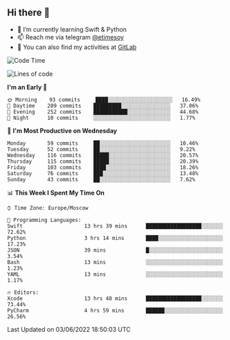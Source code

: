 ## Hi there 👋
- 🌱 I’m currently learning Swift & Python
- 📫 Reach me via telegram [@etimesoy](https://t.me/etimesoy/)
- 🦊 You can also find my activities at [GitLab](https://gitlab.com/etimesoy)

<!--START_SECTION:waka-->
![Code Time](http://img.shields.io/badge/Code%20Time-0%20secs-blue)

![Lines of code](https://img.shields.io/badge/From%20Hello%20World%20I%27ve%20Written-187%20Thousand%20lines%20of%20code-blue)

**I'm an Early 🐤** 

```text
🌞 Morning    93 commits     ████░░░░░░░░░░░░░░░░░░░░░   16.49% 
🌆 Daytime    209 commits    █████████░░░░░░░░░░░░░░░░   37.06% 
🌃 Evening    252 commits    ███████████░░░░░░░░░░░░░░   44.68% 
🌙 Night      10 commits     ░░░░░░░░░░░░░░░░░░░░░░░░░   1.77%

```
📅 **I'm Most Productive on Wednesday** 

```text
Monday       59 commits     ██░░░░░░░░░░░░░░░░░░░░░░░   10.46% 
Tuesday      52 commits     ██░░░░░░░░░░░░░░░░░░░░░░░   9.22% 
Wednesday    116 commits    █████░░░░░░░░░░░░░░░░░░░░   20.57% 
Thursday     115 commits    █████░░░░░░░░░░░░░░░░░░░░   20.39% 
Friday       103 commits    ████░░░░░░░░░░░░░░░░░░░░░   18.26% 
Saturday     76 commits     ███░░░░░░░░░░░░░░░░░░░░░░   13.48% 
Sunday       43 commits     ██░░░░░░░░░░░░░░░░░░░░░░░   7.62%

```


📊 **This Week I Spent My Time On** 

```text
⌚︎ Time Zone: Europe/Moscow

💬 Programming Languages: 
Swift                    13 hrs 39 mins      ██████████████████░░░░░░░   72.62% 
Python                   3 hrs 14 mins       ████░░░░░░░░░░░░░░░░░░░░░   17.23% 
JSON                     39 mins             █░░░░░░░░░░░░░░░░░░░░░░░░   3.54% 
Bash                     13 mins             ░░░░░░░░░░░░░░░░░░░░░░░░░   1.23% 
YAML                     13 mins             ░░░░░░░░░░░░░░░░░░░░░░░░░   1.17%

🔥 Editors: 
Xcode                    13 hrs 48 mins      ██████████████████░░░░░░░   73.44% 
PyCharm                  4 hrs 59 mins       ██████░░░░░░░░░░░░░░░░░░░   26.56%

```


 Last Updated on 03/06/2022 18:50:03 UTC
<!--END_SECTION:waka-->
